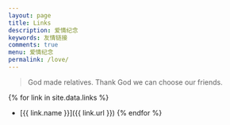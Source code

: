 ```yaml
---
layout: page
title: Links
description: 爱情纪念
keywords: 友情链接
comments: true
menu: 爱情纪念
permalink: /love/
---
```


> God made relatives. Thank God we can choose our friends.

{% for link in site.data.links %}
* [{{ link.name }}]({{ link.url }})
{% endfor %}
